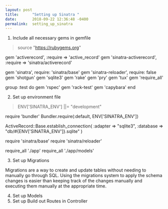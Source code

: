 ```yaml
---
layout: post
title:      "Setting up Sinatra "
date:       2018-09-22 12:36:48 -0400
permalink:  setting_up_sinatra
---
```


1. Include all necessary gems in gemfile
> source "https://rubygems.org"

gem 'activerecord', :require => 'active_record'
gem 'sinatra-activerecord', :require => 'sinatra/activerecord'

gem 'sinatra', require: 'sinatra/base'
gem 'sinatra-reloader', require: false
gem 'shotgun'
gem 'sqlite3'
gem 'rake'
gem 'pry'
gem 'tux'
gem 'require_all'


group :test do
  gem 'rspec'
  gem 'rack-test'
  gem 'capybara'
end

2. Set up environment file
> ENV['SINATRA_ENV'] ||= "development"

require 'bundler'
Bundler.require(:default, ENV['SINATRA_ENV'])

ActiveRecord::Base.establish_connection(
  :adapter => "sqlite3",
  :database => "db/#{ENV['SINATRA_ENV']}.sqlite"
  )

require 'sinatra/base'
require 'sinatra/reloader'

require_all './app'
require_all './app/models'

3. Set up Migrations

Migrations are a way to create and update tables without needing to manually go through SQL. Using the migrations system to apply the schema changes is easier than keeping track of the changes manually and executing them manually at the appropriate time.

4. Set up Models
5. Set up Build out Routes in Controller
